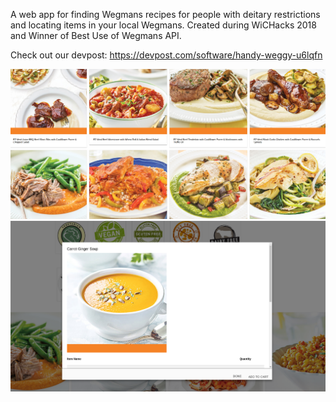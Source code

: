A web app for finding Wegmans recipes for people with deitary restrictions and locating items in your local Wegmans. Created during WiCHacks 2018 and Winner of Best Use of Wegmans API.

Check out our devpost: https://devpost.com/software/handy-weggy-u6lqfn

![Gallery](/img/Gallery.png)
![Recipe](/img/Recipe.png)
